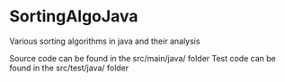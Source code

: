 # SortingAlgoJava
Various sorting algorithms in java and their analysis 

Source code can be found in the src/main/java/ folder
Test code can be found in the src/test/java/ folder
